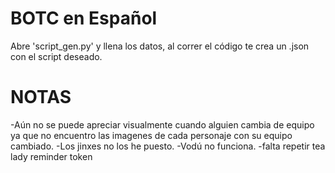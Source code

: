  # BOTC en Español 
 Abre 'script_gen.py' y llena los datos, al correr el código te crea un .json con el script deseado.

 # NOTAS
 -Aún no se puede apreciar visualmente cuando alguien cambia de equipo ya que no encuentro las imagenes de cada personaje con su equipo cambiado.
 -Los jinxes no los he puesto.
 -Vodú no funciona.
 -falta repetir tea lady reminder token
